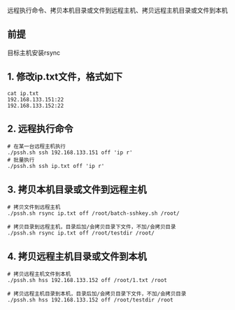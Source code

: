 远程执行命令、拷贝本机目录或文件到远程主机、拷贝远程主机目录或文件到本机

## 前提

目标主机安装rsync


## 1. 修改ip.txt文件，格式如下 

    cat ip.txt
    192.168.133.151:22
    192.168.133.152:22

## 2. 远程执行命令

    # 在某一台远程主机执行
    ./pssh.sh ssh 192.168.133.151 off 'ip r'
    # 批量执行
    ./pssh.sh ssh ip.txt off 'ip r'

## 3. 拷贝本机目录或文件到远程主机

    # 拷贝文件到远程主机
    ./pssh.sh rsync ip.txt off /root/batch-sshkey.sh /root/

    # 拷贝目录到远程主机，目录后加/会拷贝目录下文件，不加/会拷贝目录
    ./pssh.sh rsync ip.txt off /root/testdir /root/ 

## 4. 拷贝远程主机目录或文件到本机

    # 拷贝远程主机文件到本机
    ./pssh.sh hss 192.168.133.152 off /root/1.txt /root

    # 拷贝远程主机目录到本机，目录后加/会拷贝目录下文件，不加/会拷贝目录
    ./pssh.sh hss 192.168.133.152 off /root/testdir /root
